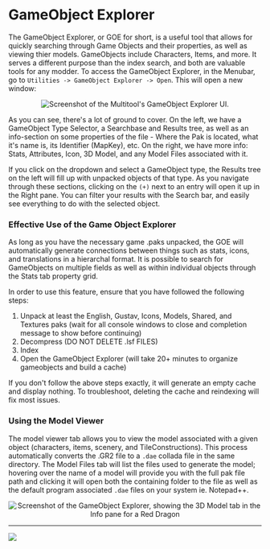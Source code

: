 #  GameObject Explorer
The GameObject Explorer, or GOE for short, is a useful tool that allows for quickly searching through Game Objects and their properties, as well as viewing thier models. GameObjects include Characters, Items, and more. It serves a different purpose than the index search, and both are valuable tools for any modder. To access the GameObject Explorer, in the Menubar, go to `Utilities -> GameObject Explorer -> Open`. This will open a new window:

<p align="center">
<img alt="Screenshot of the Multitool's GameObject Explorer UI." src="https://i.imgur.com/fuJRIyQ.png">
</p>

As you can see, there's a lot of ground to cover. On the left, we have a GameObject Type Selector, a Searchbase and Results tree, as well as an info-section on some properties of the file - Where the Pak is located, what it's name is, its Identifier (MapKey), etc. On the right, we have more info: Stats, Attributes, Icon, 3D Model, and any Model Files associated with it.

If you click on the dropdown and select a GameObject type, the Results tree on the left will fill up with unpacked objects of that type. As you navigate through these sections, clicking on the `(+)` next to an entry will open it up in the Right pane. You can filter your results with the Search bar, and easily see everything to do with the selected object.

### Effective Use of the Game Object Explorer
As long as you have the necessary game .paks unpacked, the GOE will automatically generate connections between things such as stats, icons, and translations in a hierarchal format. It is possible to search for GameObjects on multiple fields as well as within individual objects through the Stats tab property grid.

In order to use this feature, ensure that you have followed the following steps:

1. Unpack at least the English, Gustav, Icons, Models, Shared, and Textures paks (wait for all console windows to close and completion message to show before continuing)
2. Decompress (DO NOT DELETE .lsf FILES)
3. Index
4. Open the GameObject Explorer (will take 20+ minutes to organize gameobjects and build a cache)

If you don't follow the above steps exactly, it will generate an empty cache and display nothing. To troubleshoot, deleting the cache and reindexing will fix most issues.

### Using the Model Viewer
The model viewer tab allows you to view the model associated with a given object (characters, items, scenery, and TileConstructions). This process automatically converts the .GR2 file to a `.dae` collada file in the same directory. The Model Files tab will list the files used to generate the model; hovering over the name of a model will provide you with the full pak file path and clicking it will open both the containing folder to the file as well as the default program associated `.dae` files on your system ie. Notepad++.


<p align="center">
  <img src="https://camo.githubusercontent.com/d774c1ceebca3479a63fc60feaf7df9b833d387da887f14b3e03220f20690d12/68747470733a2f2f692e696d6775722e636f6d2f664a4f484256452e706e67" alt="Screenshot of the GameObject Explorer, showing the 3D Model tab in the Info pane for a Red Dragon">
</p>

---

[<img src="https://img.shields.io/badge/Back_To-General_Usage-orange?style=for-the-badge">](https://github.com/ShinyHobo/BG3-Modders-Multitool/wiki/General-Usage)
